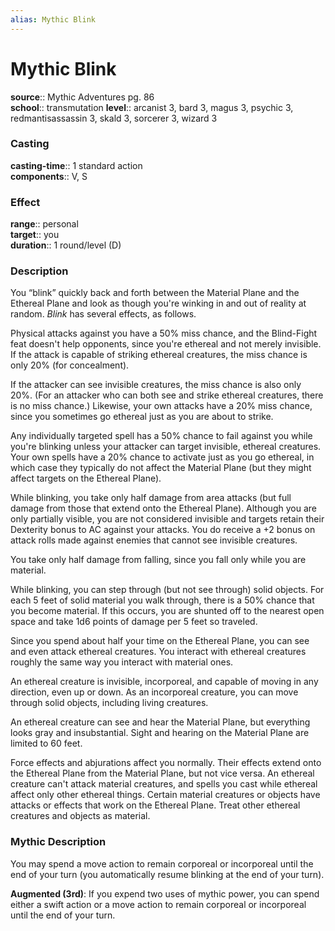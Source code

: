 ```yaml
---
alias: Mythic Blink
---
```


# Mythic Blink

**source**:: Mythic Adventures pg. 86  
**school**:: transmutation
**level**:: arcanist 3, bard 3, magus 3, psychic 3, redmantisassassin 3, skald 3, sorcerer 3, wizard 3

### Casting 

**casting-time**:: 1 standard action  
**components**:: V, S

### Effect 

**range**:: personal  
**target**:: you  
**duration**:: 1 round/level (D)

### Description 

You “blink” quickly back and forth between the Material Plane and the Ethereal Plane and look as though you're winking in and out of reality at random. *Blink* has several effects, as follows.  
  
Physical attacks against you have a 50% miss chance, and the Blind-Fight feat doesn't help opponents, since you're ethereal and not merely invisible. If the attack is capable of striking ethereal creatures, the miss chance is only 20% (for concealment).  
  
If the attacker can see invisible creatures, the miss chance is also only 20%. (For an attacker who can both see and strike ethereal creatures, there is no miss chance.) Likewise, your own attacks have a 20% miss chance, since you sometimes go ethereal just as you are about to strike.  
  
Any individually targeted spell has a 50% chance to fail against you while you're blinking unless your attacker can target invisible, ethereal creatures. Your own spells have a 20% chance to activate just as you go ethereal, in which case they typically do not affect the Material Plane (but they might affect targets on the Ethereal Plane).  
  
While blinking, you take only half damage from area attacks (but full damage from those that extend onto the Ethereal Plane). Although you are only partially visible, you are not considered invisible and targets retain their Dexterity bonus to AC against your attacks. You do receive a +2 bonus on attack rolls made against enemies that cannot see invisible creatures.  
  
You take only half damage from falling, since you fall only while you are material.  
  
While blinking, you can step through (but not see through) solid objects. For each 5 feet of solid material you walk through, there is a 50% chance that you become material. If this occurs, you are shunted off to the nearest open space and take 1d6 points of damage per 5 feet so traveled.  
  
Since you spend about half your time on the Ethereal Plane, you can see and even attack ethereal creatures. You interact with ethereal creatures roughly the same way you interact with material ones.  
  
An ethereal creature is invisible, incorporeal, and capable of moving in any direction, even up or down. As an incorporeal creature, you can move through solid objects, including living creatures.  
  
An ethereal creature can see and hear the Material Plane, but everything looks gray and insubstantial. Sight and hearing on the Material Plane are limited to 60 feet.  
  
Force effects and abjurations affect you normally. Their effects extend onto the Ethereal Plane from the Material Plane, but not vice versa. An ethereal creature can't attack material creatures, and spells you cast while ethereal affect only other ethereal things. Certain material creatures or objects have attacks or effects that work on the Ethereal Plane. Treat other ethereal creatures and objects as material.

### Mythic Description

You may spend a move action to remain corporeal or incorporeal until the end of your turn (you automatically resume blinking at the end of your turn).  
  
**Augmented (3rd)**: If you expend two uses of mythic power, you can spend either a swift action or a move action to remain corporeal or incorporeal until the end of your turn.
